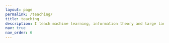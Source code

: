 ```yaml
---
layout: page
permalink: /teaching/
title: teaching
description: I teach machine learning, information theory and large language models at UW. Please stay tuned for more information! 
nav: true 
nav_order: 6
---
```

 
